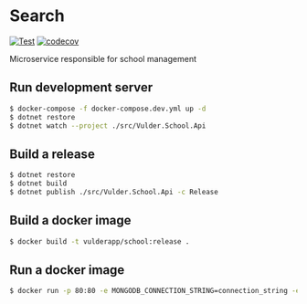 # Search
[![Test](https://github.com/VulderApp/Search/actions/workflows/test.yml/badge.svg)](https://github.com/VulderApp/Search/actions/workflows/test.yml)
[![codecov](https://codecov.io/gh/VulderApp/Search/branch/dev/graph/badge.svg?token=WHF3E0HBIH)](https://codecov.io/gh/VulderApp/Search)

Microservice responsible for school management

## Run development server
```bash
$ docker-compose -f docker-compose.dev.yml up -d
$ dotnet restore
$ dotnet watch --project ./src/Vulder.School.Api
```

## Build a release
```bash
$ dotnet restore
$ dotnet build
$ dotnet publish ./src/Vulder.School.Api -c Release
```

## Build a docker image
```bash
$ docker build -t vulderapp/school:release .
```
## Run a docker image
```bash
$ docker run -p 80:80 -e MONGODB_CONNECTION_STRING=connection_string -e REDIS_CONNECTION_STRING=connection_string vulderapp/school:release
```
